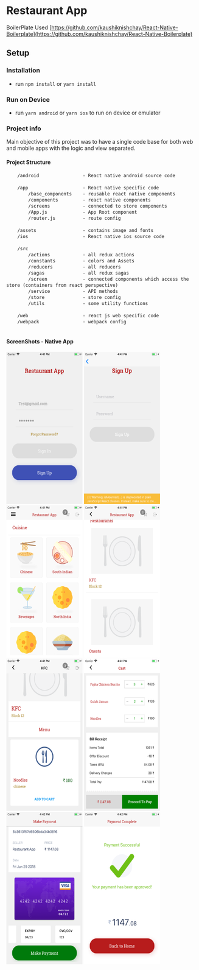 # Restaurant App

BoilerPlate Used [https://github.com/kaushiknishchay/React-Native-Boilerplate](https://github.com/kaushiknishchay/React-Native-Boilerplate)

## Setup

### Installation

- run `npm install` or `yarn install`

### Run on Device

- run `yarn android` or `yarn ios` to run on device or emulator



### Project info


Main objective of this project was to have a single code base for both 
web and mobile apps with the logic and view separated.

#### Project Structure

```
    /android                - React native android source code
    
    /app                    - React native specific code
        /base_components    - reusable react native components
        /components         - react native components
        /screens            - connected to store components
        /App.js             - App Root component
        /router.js          - route config
        
    /assets                 - contains image and fonts
    /ios                    - React native ios source code
    
    /src
        /actions            - all redux actions
        /constants          - colors and Assets
        /reducers           - all reducers
        /sagas              - all redux sagas
        /screen             - connected components which access the store (containers from react perspective)  
        /service            - API methods
        /store              - store config
        /utils              - some utility functions

    /web                    - react js web specific code
    /webpack                - webpack config
    
```



#### ScreenShots - Native App

<img src="screenshots/1.png" data-canonical-src="screenshots/1.png" width="200" height="400" />
<img src="screenshots/2.png" data-canonical-src="screenshots/2.png" width="200" height="400" />
<img src="screenshots/3.png" data-canonical-src="screenshots/3.png" width="200" height="400" />
<img src="screenshots/4.png" data-canonical-src="screenshots/4.png" width="200" height="400" />
<img src="screenshots/5.png" data-canonical-src="screenshots/5.png" width="200" height="400" />
<img src="screenshots/6.png" data-canonical-src="screenshots/6.png" width="200" height="400" />
<img src="screenshots/7.png" data-canonical-src="screenshots/7.png" width="200" height="400" />
<img src="screenshots/8.png" data-canonical-src="screenshots/8.png" width="200" height="400" />


